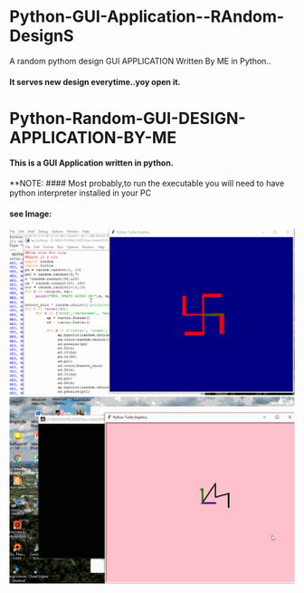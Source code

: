 # Python-GUI-Application--RAndom-DesignS
A random pythom design GUI APPLICATION Written By ME in Python..
#### It serves new design everytime..yoy open it.
# Python-Random-GUI-DESIGN-APPLICATION-BY-ME
#### This is a GUI Application written in python.
**NOTE: #### Most probably,to run the executable you will need to have python interpreter installed in your PC
#### see Image:
![](https://github.com/anandprabhakar0507/Python-GUI-Application--RAndom-DesignS/blob/master/python_ap_random.gif)
![](https://github.com/anandprabhakar0507/Python-GUI-Application--RAndom-DesignS/blob/master/ap_turtle3.gif)
